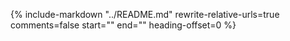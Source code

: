 {%
   include-markdown "../README.md"
   rewrite-relative-urls=true
   comments=false
   start="<!--readme-start-->"
   end="<!--readme-end-->"
   heading-offset=0
%}

